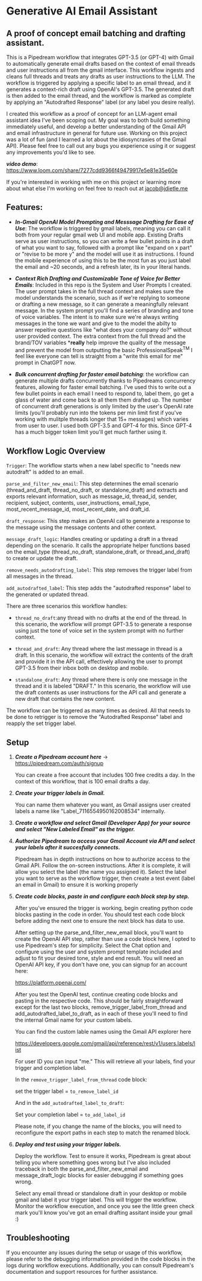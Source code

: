 # Generative AI Email Assistant

## A proof of concept email batching and drafting assistant. 

This is a Pipedream workflow that integrates GPT-3.5 (or GPT-4) with Gmail to automatically generate email drafts based on the context of email threads and user instructions all from the gmail interface. This workflow ingests and cleans full threads and treats any drafts as user instructions to the LLM.  The workflow is triggered by applying a specific label to an email thread, and it generates a context-rich draft using OpenAI's GPT-3.5. The generated draft is then added to the email thread, and the workflow is marked as complete by applying an "Autodrafted Response" label (or any label you desire really).

I created this workflow as a proof of concept for an LLM-agent email assistant idea I've been scoping out. My goal was to both build something immediately useful, and develop a better understanding of the Gmail API and email infrastructure in general for future use. Working on this project was a lot of fun (and I learned a lot about the idiosyncrasies of the Gmail API). Please feel free to call out any bugs you experience using it or suggest any improvements you'd like to see. 

***video demo***: https://www.loom.com/share/7277cdd9366f49479917e5e81e35e60e

If you're interested in working with me on this project or learning more about what else I'm working on feel free to reach out at jacob@jdietle.me


## Features:

- ***In-Gmail OpenAI Model Prompting and Messsage Drafting for Ease of Use***: The workflow is triggered by gmail labels, meaning you can call it both from your regular gmail web UI and mobile app. Existing Drafts serve as user instructions, so you can write a few bullet points in a draft of what you want to say, followed with a prompt like "expand on x part" or "revise to be more y" and the model will use it as instructions. I found the mobile experience of using this to be the most fun as you just label the email and ~20 seconds, and a refresh later, its in your literal hands. 

- ***Context Rich Drafting and Customizable Tone of Voice for Better Emails***: Included in this repo is the System and User Prompts I created. The user prompt takes in the full thread context and makes sure the model understands the scenario, such as if we're replying to someone or drafting a new message, so it can generate a meaningfully relevant message. In the system prompt you'll find a series of branding and tone of voice variables. The intent is to make sure we're always writing messages in the tone we want and give to the model the abilty to answer repeitive questions like "what does your company do?" without user provided context. The extra context from the full thread and the brand/TOV variables ***really** help improve the quality of the message and prevent the model from outputting the basic ProfessionalSpeak<sup>TM</sup> I feel like everyone can tell is straight from a "write this email for me" prompt in ChatGPT now. 

- ***Bulk concurrent drafting for faster email batching***: the workflow can generate multiple drafts concurrently thanks to Pipedreams concurrency features, allowing for faster email batching. I've used this to write out a few bullet points in each email I need to respond to, label them, go get a glass of water and come back to all them them drafted up. The number of concurrent draft generations is only limited by the user's OpenAI rate limits (you'll probably run into the tokens per min limit first if you've working with mulitple threads longer that 15+ messages) which varies from user to user. I used both GPT-3.5 and GPT-4 for this. Since GPT-4 has a much bigger token limit you'll get much farther using it. 


## Workflow Logic Overview

`Trigger`: The workflow starts when a new label specific to "needs new autodraft" is added to an email.

`parse_and_filter_new_email`: This step determines the email scenario (thread_and_draft, thread_no_draft, or standalone_draft) and extracts and exports relevant information, such as   message_id, thread_id, sender, recipient, subject, contents, user_instructions, email_type, most_recent_message_id, most_recent_date, and draft_id.

`draft_response`: This step makes an OpenAI call to generate a response to the message using the message contents and other context.

`message_draft_logic`: Handles creating or updating a draft in a thread depending on the scenario. It calls the appropriate helper functions based on the email_type (thread_no_draft, standalone_draft, or thread_and_draft) to create or update the draft.

`remove_needs_autodrafting_label`: This step removes the trigger label from all messages in the thread.

`add_autodrafted_label`: This step adds the "autodrafted response" label to the generated or updated thread.

There are three scenarios this workflow handles:

- `thread_no_draft`:any thread with no drafts at the end of the thread. In this scenario, the workflow will prompt GPT-3.5 to generate a response using just the tone of voice set in the system prompt with no further context.

 - `thread_and_draft`: Any thread where the last message in thread is a draft. In this scenario, the workflow will extract the contents of the draft and provide it in the API call, effectively allowing the user to prompt GPT-3.5 from their inbox both on desktop and mobile.

 - `standalone_draft`: Any thread where there is only one message in the thread and it is labeled "DRAFT." In this scenario, the workflow will use the draft contents as user instructions for the API call and generate a new draft that contains the new content.

The workflow can be triggered as many times as desired. All that needs to be done to retrigger is to remove the "Autodrafted Response" label and reapply the set trigger label.


## Setup

1. ***Create a Pipedream account here*** -> https://pipedream.com/auth/signup

    You can create a free account that includes 100 free credits a day. In the context of this workflow, that is 100 email drafts a day. 

2. ***Create your trigger labels in Gmail.***

    You can name them whatever you want, as Gmail assigns user created labels a name like "Label_7116554950162008534" internally. 

3. ***Create a workflow and select Gmail (Developer App) for your source and select "New Labeled Email" as the trigger.***

4. ***Authorize Pipedream to access your Gmail Account via API and select your labels after it succesfully connects.***
    
    Pipedream has in depth instructions on how to authorize access to the Gmail API. Follow the on-screen instructions. After it is complete, it will allow you select the label (the name you assigned it). Select the label you want to serve as the workflow trigger, then create a test event (label an email in Gmail) to ensure it is working properly

5. ***Create code blocks, paste in and configure each block step by step.***

    After you've ensured the trigger is working, begin creating python code blocks pasting in the code in order. You should test each code block before adding the next one to ensure the next block has data to use. 

    After setting up the parse_and_filter_new_email block, you'll want to create the OpenAI API step, rather than use a code block here, I opted to use Pipedream's step for simplicity. Select the Chat option and configure using the user and system prompt template included and adjust to fit your desired tone, style and end result. You will need an OpenAI API key, if you don't have one, you can signup for an account here: 
    
    https://platform.openai.com/ 

    After you test the OpenAI test, continue creating code blocks and pasting in the respective code. This should be fairly straightforward except for the last two blocks, remove_trigger_label_from_thread and add_autodrafted_label_to_draft, as in each of these you'll need to find the internal Gmail name for your custom labels. 
    
    You can find the custom lable names using the Gmail API explorer here 
    
    https://developers.google.com/gmail/api/reference/rest/v1/users.labels/list 
    
    For user ID you can input "me." This will retrieve all your labels, find your trigger and completion label. 

    In the `remove_trigger_label_from_thread` code block: 

    set the trigger label = `to_remove_label_id` 

    And in the `add_autodrafted_label_to_draft`:

    Set your completion label = `to_add_label_id` 
    
     Please note, if you change the name of the blocks, you will need to reconfigure the export paths in each step to match the renamed block. 


6. ***Deploy and test using your trigger labels.***
    
    Deploy the workflow. Test to ensure it works, Pipedream is great about telling you where something goes wrong but I've also included traceback in both the parse_and_filter_new_email and message_draft_logic blocks for easier debugging if something goes wrong. 
    
    Select any email thread or standalone draft in your desktop or mobile gmail and label it your trigger label. This will trigger the workflow. Monitor the workflow execution, and once you see the little green check mark you'll know you've got an email drafting assitant inside your gmail :) 


## Troubleshooting

If you encounter any issues during the setup or usage of this workflow, please refer to the debugging information provided in the code blocks in the logs during workflow executions. Additionally, you can consult Pipedream's documentation and support resources for further assistance. 